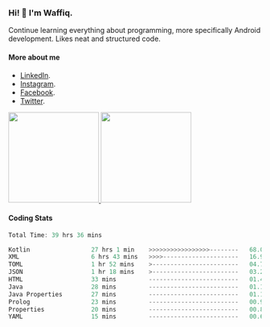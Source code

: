 ### Hi! 👋 I'm Waffiq.

Continue learning everything about programming, more specifically Android development. Likes neat and structured code.

#### More about me 
- [LinkedIn](https://www.linkedin.com/in/waffiqaziz/).
- [Instagram](https://www.instagram.com/waffiqaziz/).
- [Facebook](https://web.facebook.com/WaffiqAziz/).
- [Twitter](https://twitter.com/AzizWaffiq).

<p align="left">
<a href="https://github.com/waffiqaziz">
  <img height="180em" src="https://github-readme-stats-eight-theta.vercel.app/api?username=waffiqaziz&show_icons=true&theme=algolia&include_all_commits=true&count_private=true"/>
  <img height="180em" src="https://github-readme-stats-eight-theta.vercel.app/api/top-langs/?username=waffiqaziz&layout=compact&langs_count=8&theme=algolia"/>
</a>
</p>

#### Coding Stats
<!--START_SECTION:waka-->

```rust
Total Time: 39 hrs 36 mins

Kotlin                 27 hrs 1 min    >>>>>>>>>>>>>>>>>--------   68.07 %
XML                    6 hrs 43 mins   >>>>---------------------   16.93 %
TOML                   1 hr 52 mins    >------------------------   04.70 %
JSON                   1 hr 18 mins    >------------------------   03.28 %
HTML                   33 mins         -------------------------   01.41 %
Java                   28 mins         -------------------------   01.18 %
Java Properties        27 mins         -------------------------   01.17 %
Prolog                 23 mins         -------------------------   00.98 %
Properties             20 mins         -------------------------   00.86 %
YAML                   15 mins         -------------------------   00.66 %
```

<!--END_SECTION:waka-->
